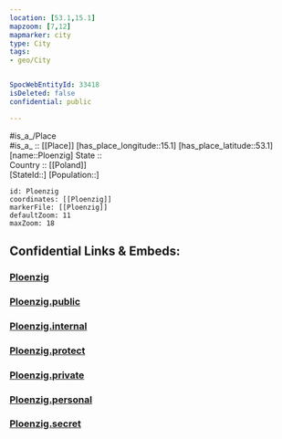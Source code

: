 ```yaml
---
location: [53.1,15.1] 
mapzoom: [7,12] 
mapmarker: city 
type: City
tags:
- geo/City


SpocWebEntityId: 33418
isDeleted: false
confidential: public

---
```

#is_a_/Place  
#is_a_ :: [[Place]] 
[has_place_longitude::15.1] 
[has_place_latitude::53.1] 
[name::Ploenzig] 
State ::  
Country :: [[Poland]]  
[StateId::] 
[Population::] 



```leaflet
id: Ploenzig
coordinates: [[Ploenzig]] 
markerFile: [[Ploenzig]] 
defaultZoom: 11 
maxZoom: 18
```


## Confidential Links & Embeds: 

### [Ploenzig](/_Standards/Earth/Continent/Europe/Europe~East/Poland/Provinces~Poland/West_Pomeranian/City/Ploenzig.md) 

### [Ploenzig.public](/_public/Earth/Continent/Europe/Europe~East/Poland/Provinces~Poland/West_Pomeranian/City/Ploenzig.public.md) 

### [Ploenzig.internal](/_internal/Earth/Continent/Europe/Europe~East/Poland/Provinces~Poland/West_Pomeranian/City/Ploenzig.internal.md) 

### [Ploenzig.protect](/_protect/Earth/Continent/Europe/Europe~East/Poland/Provinces~Poland/West_Pomeranian/City/Ploenzig.protect.md) 

### [Ploenzig.private](/_private/Earth/Continent/Europe/Europe~East/Poland/Provinces~Poland/West_Pomeranian/City/Ploenzig.private.md) 

### [Ploenzig.personal](/_personal/Earth/Continent/Europe/Europe~East/Poland/Provinces~Poland/West_Pomeranian/City/Ploenzig.personal.md) 

### [Ploenzig.secret](/_secret/Earth/Continent/Europe/Europe~East/Poland/Provinces~Poland/West_Pomeranian/City/Ploenzig.secret.md)

